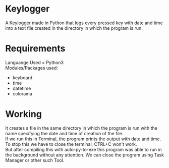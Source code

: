 # Keylogger
A Keylogger made in Python that logs every pressed key with date and time into a text file created in the directory in which the program is run.<br />

# Requirements
Languange Used = Python3<br />
Modules/Packages used:
* keyboard
* time
* datetime
* colorama

# Working
It creates a file in the same directory in which the program is run with the name specifying the date and time of creation of the file.<br />
If we run this in Terminal, the program prints the output with date and time. To stop this we have to close the terminal, CTRL+C won't work.<br />
But after compiling this with auto-py-to-exe this program was able to run in the background without any attention. We can close the program using Task Manager or other such Tool.<br />
